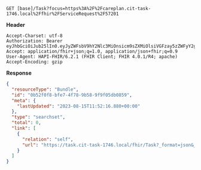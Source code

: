 `GET [base]/Task?focus=https%3A%2F%2Fcareplan.cit-task-1746.local%2Ffhir%2FServiceRequest%2F57201`

__Header__
```
Accept-Charset: utf-8
Authorization: Bearer eyJhbGciOiJub25lIn0.eyJyZWFsbV9hY2Nlc3MiOnsicm9sZXMiOlsiVGFzay5zZWFyY2giLCIkdGVzdC1vbmx5LWNyZWF0ZSJdfSwidXNlcl90eXBlIjoiU1lTVEVNIn0.
Accept: application/fhir+json;q=1.0, application/json+fhir;q=0.9
User-Agent: HAPI-FHIR/6.2.1 (FHIR Client; FHIR 4.0.1/R4; apache)
Accept-Encoding: gzip
```



__Response__
```json
{
  "resourceType": "Bundle",
  "id": "0b52f0f8-bfe7-4f78-9b58-9f9f05db0859",
  "meta": {
    "lastUpdated": "2023-08-15T11:52:16.880+00:00"
  },
  "type": "searchset",
  "total": 0,
  "link": [
    {
      "relation": "self",
      "url": "https://task.cit-task-1746.local/fhir/Task?_format=json&_pretty=true&focus=https%3A%2F%2Fcareplan.cit-task-1746.local%2Ffhir%2FServiceRequest%2F57201"
    }
  ]
}
```